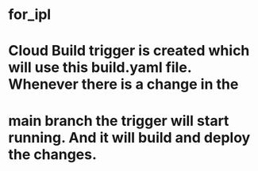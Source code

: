 # for_ipl
# Cloud Build trigger is created which will use this build.yaml file. Whenever there is a change in the 
# main branch the trigger will start running. And it will build and deploy the changes.
